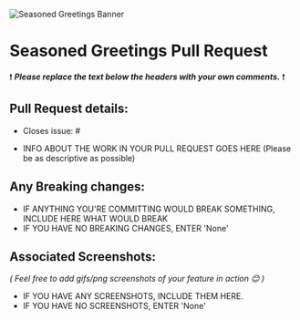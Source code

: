 ![Seasoned Greetings Banner](https://github.com/Mbutler1991/seasonedgreetings/assets/92253071/3d3b5b5b-54c8-41ca-8b23-634a724da31b)

# Seasoned Greetings Pull Request

❗ _**Please replace the text below the headers with your own comments.**_ ❗️

## Pull Request details:

- Closes issue: #

- INFO ABOUT THE WORK IN YOUR PULL REQUEST GOES HERE (Please be as descriptive as possible)

## Any Breaking changes:

- IF ANYTHING YOU'RE COMMITTING WOULD BREAK SOMETHING, INCLUDE HERE WHAT WOULD BREAK
- IF YOU HAVE NO BREAKING CHANGES, ENTER 'None'

## Associated Screenshots:

_( Feel free to add gifs/png screenshots of your feature in action 😊 )_

- IF YOU HAVE ANY SCREENSHOTS, INCLUDE THEM HERE.
- IF YOU HAVE NO SCREENSHOTS, ENTER 'None'